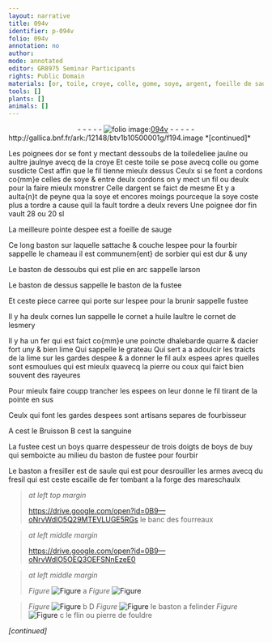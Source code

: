 ```yaml
---
layout: narrative
title: 094v
identifier: p-094v
folio: 094v
annotation: no
author:
mode: annotated
editor: GR8975 Seminar Participants
rights: Public Domain
materials: [or, toile, croye, colle, gome, soye, argent, foeille de sauge, sorbier, huile, esmery, fer, acier, pierre, coux, sanguine, boys, boys de buy, saule, fresil, escaille de fer, flin, pierre de fouldre]
tools: []
plants: []
animals: []
---
```


<div class="folio" align="center">- - - - - <a href="http://gallica.bnf.fr/ark:/12148/btv1b10500001g/f194.image" target="_blank"><img src="https://cu-mkp.github.io/2017-workshop-edition/assets/photo-icon.png" alt="folio image: " style="display:inline-block; margin-bottom:-3px;"/>094v</a> - - - - - </div> http://gallica.bnf.fr/ark:/12148/btv1b10500001g/f194.image  
*[continued]*
  
Les poignees d<span class="m">or</span> se font y mectant dessoubs de la <span class="m">toile</span>deliee jaulne ou aultre jaulnye avecq de la <span class="m">croye</span> Et ceste <span class="m">toile</span> se pose avecq <span class="m">colle</span> ou <span class="m">gome</span> susdicte Cest affin que le fil tienne mieulx dessus Ceulx si se font a cordons co{mm}e celles de <span class="m">soye</span> & entre deulx cordons on y mect un fil ou deulx pour la faire mieulx monstrer Celle d<span class="m">argent</span> se faict de mesme Et y a aulta{n}t de peyne qua la <span class="m">soye</span> et encores moings pourceque la <span class="m">soye</span> coste plus a tordre a cause quil la fault tordre a deulx revers Une poignee d<span class="m">or</span> fin vault 28 ou 20 sl
 
La meilleure pointe despee est a <span class="m">foeille de sauge</span>
 
Ce long baston sur laquelle sattache & couche lespee pour la fourbir sappelle le chameau il est communem{ent} de <span class="m">sorbier</span> qui est dur & uny
 
Le baston de dessoubs qui est plie en arc sappelle larson
 
Le baston de dessus sappelle le baston de la fustee
 
Et ceste piece carree qui porte sur lespee pour la brunir sappelle fustee
 
Il y ha deulx cornes lun sappelle le cornet a <span class="m">huile</span> laultre le cornet de l<span class="m">esmery</span>
 
Il y ha un <span class="m">fer</span> qui est faict co{mm}e une poincte dhalebarde quarre & d<span class="m">acier</span> fort uny & bien lime Qui sappelle le grateau Qui sert a a adoulcir les traicts de la lime sur les gardes despee & a donner le fil aulx espees apres quelles sont esmoulues qui est mieulx quavecq la <span class="m">pierre</span> ou <span class="m">coux</span> qui faict bien souvent des rayeures
 
Pour mieulx faire coupp trancher les espees on leur donne le fil tirant de la pointe en sus
 
<span class="pro">Ceulx qui font les gardes despees</span> sont <span class="pro">artisans</span> separes de <span class="pro">fourbisseur</span>
 
A cest le Bruisson B cest la <span class="m">sanguine</span>
 
La fustee cest un <span class="m">boys</span> quarre despesseur de trois doigts de <span class="m">boys de buy</span> qui semboicte au milieu du baston de fustee pour fourbir
 
Le baston a fresiller est de <span class="m">saule</span> qui est pour desrouiller les armes avecq du <span class="m">fresil</span> qui est ceste <span class="m">escaille de fer</span> tombant a la forge des <span class="pro">mareschaulx</span>
 
> *at left top margin*
> 
>   https://drive.google.com/open?id=0B9—oNrvWdlO5Q29MTEVLUGE5RGs  le banc  des fourreaux 
 
> *at left middle margin*
> 
>   https://drive.google.com/open?id=0B9—oNrvWdlO5OEQ3OEFSNnEzeE0  
 
> *at left middle margin*
> 
>   
> *Figure*
> <a href="" target="_blank"><img src="https://cu-mkp.github.io/GR8975-edition/assets/photo-icon.png" alt="Figure" style="display:inline-block; margin-bottom:-3px;"/></a>
 a
> *Figure*
> <a href="" target="_blank"><img src="https://cu-mkp.github.io/GR8975-edition/assets/photo-icon.png" alt="Figure" style="display:inline-block; margin-bottom:-3px;"/></a>
 
> *Figure*
> <a href="" target="_blank"><img src="https://cu-mkp.github.io/GR8975-edition/assets/photo-icon.png" alt="Figure" style="display:inline-block; margin-bottom:-3px;"/></a>
b D 
> *Figure*
> <a href="" target="_blank"><img src="https://cu-mkp.github.io/GR8975-edition/assets/photo-icon.png" alt="Figure" style="display:inline-block; margin-bottom:-3px;"/></a>
 le baston  a felinder 
> *Figure*
> <a href="" target="_blank"><img src="https://cu-mkp.github.io/GR8975-edition/assets/photo-icon.png" alt="Figure" style="display:inline-block; margin-bottom:-3px;"/></a>
 c le <span class="m">flin</span> ou <span class="m">pierre de fouldre</span>
 
*[continued]*
 